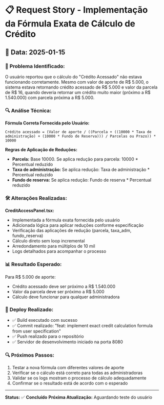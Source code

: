 # 📋 **Request Story - Implementação da Fórmula Exata de Cálculo de Crédito**

## 📅 **Data:** 2025-01-15

### 🎯 **Problema Identificado:**

O usuário reportou que o cálculo do "Crédito Acessado" não estava funcionando corretamente. Mesmo com valor de aporte de R$ 5.000, o sistema estava retornando crédito acessado de R$ 5.000 e valor da parcela de R$ 16, quando deveria retornar um crédito muito maior (próximo a R$ 1.540.000) com parcela próxima a R$ 5.000.

### 🔍 **Análise Técnica:**

**Fórmula Correta Fornecida pelo Usuário:**
```
Crédito acessado = (Valor de aporte / ((Parcela + ((10000 * Taxa de administração) + (10000 * Fundo de Reserva))) / Parcelas ou Prazo)) * 10000
```

**Regras de Aplicação de Reduções:**
- **Parcela:** Base 10000. Se aplica redução para parcela: 10000 * Percentual reduzido
- **Taxa de administração:** Se aplica redução: Taxa de administração * Percentual reduzido
- **Fundo de reserva:** Se aplica redução: Fundo de reserva * Percentual reduzido

### 🛠️ **Alterações Realizadas:**

**CreditAccessPanel.tsx:**
- Implementada a fórmula exata fornecida pelo usuário
- Adicionada lógica para aplicar reduções conforme especificação
- Verificação das aplicações de redução (parcela, taxa_adm, fundo_reserva)
- Cálculo direto sem loop incremental
- Arredondamento para múltiplos de 10 mil
- Logs detalhados para acompanhar o processo

### 📊 **Resultado Esperado:**

Para R$ 5.000 de aporte:
- Crédito acessado deve ser próximo a R$ 1.540.000
- Valor da parcela deve ser próximo a R$ 5.000
- Cálculo deve funcionar para qualquer administradora

### 🚀 **Deploy Realizado:**

- ✅ Build executado com sucesso
- ✅ Commit realizado: "feat: implement exact credit calculation formula from user specification"
- ✅ Push realizado para o repositório
- ✅ Servidor de desenvolvimento iniciado na porta 8080

### 🔍 **Próximos Passos:**

1. Testar a nova fórmula com diferentes valores de aporte
2. Verificar se o cálculo está correto para todas as administradoras
3. Validar se os logs mostram o processo de cálculo adequadamente
4. Confirmar se o resultado está de acordo com o esperado

---

**Status:** ✅ **Concluído**
**Próxima Atualização:** Aguardando teste do usuário 